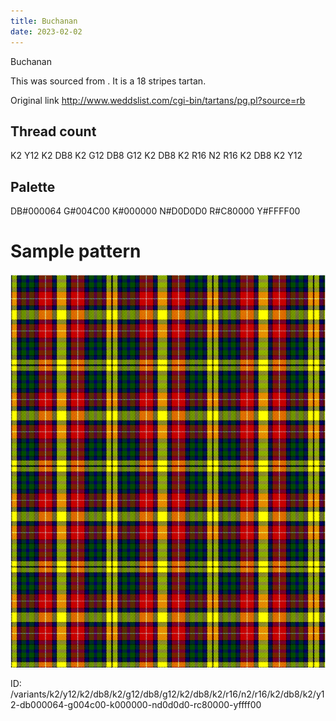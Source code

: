 ```yaml
---
title: Buchanan
date: 2023-02-02
---
```

Buchanan

This was sourced from <no value>.  It is a 18 stripes tartan.

Original link http://www.weddslist.com/cgi-bin/tartans/pg.pl?source=rb

## Thread count
K2 Y12 K2 DB8 K2 G12 DB8 G12 K2 DB8 K2 R16 N2 R16 K2 DB8 K2 Y12

## Palette
DB#000064 G#004C00 K#000000 N#D0D0D0 R#C80000 Y#FFFF00

# Sample pattern

![Tartan detail](tartan.png "K2 Y12 K2 DB8 K2 G12 DB8 G12 K2 DB8 K2 R16 N2 R16 K2 DB8 K2 Y12 tartan")

ID: /variants/k2/y12/k2/db8/k2/g12/db8/g12/k2/db8/k2/r16/n2/r16/k2/db8/k2/y12-db000064-g004c00-k000000-nd0d0d0-rc80000-yffff00